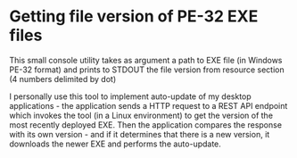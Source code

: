# Getting file version of PE-32 EXE files

This small console utility takes as argument a path to EXE file (in Windows PE-32 format) and prints to STDOUT the file version from resource section (4 numbers delimited by dot)

I personally use this tool to implement auto-update of my desktop applications - the application sends a HTTP request to a REST API endpoint which invokes the tool (in a Linux environment) to get the version of the most recently deployed EXE. Then the application compares the response with its own version - and if it determines that there is a new version, it downloads the newer EXE and performs the auto-update.
